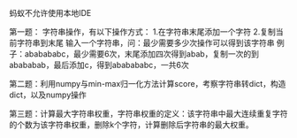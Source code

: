 蚂蚁不允许使用本地IDE

第一题：
字符串操作，有以下操作方式：
1.在字符串末尾添加一个字符
2.复制当前字符串到末尾
输入一个字符串，问：最少需要多少次操作可以得到该字符串
例子：ababababc，最少需要6次，末尾添加四次得到abab，复制一次的到abababab，最后添加c，得到ababababc，一共6次

第二题：利用numpy与min-max归一化方法计算score，考察字符串转dict，构造dict，以及numpy操作


第三题：计算最大字符串权重，字符串权重的定义：该字符串中最大连续重复字符的个数为该字符串权重，删除k个字符，计算删除后字符串的最大权重。


